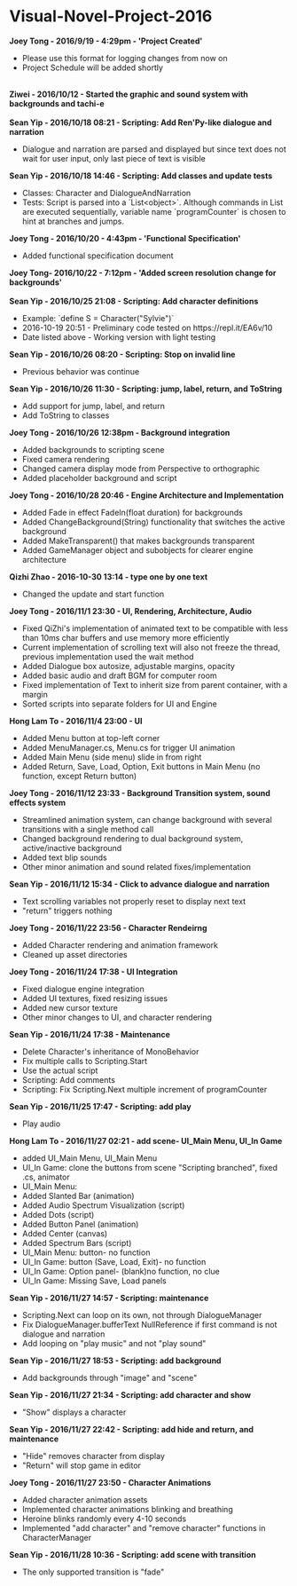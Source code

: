 # Visual-Novel-Project-2016
<b>Joey Tong - 2016/9/19 - 4:29pm - 'Project Created'</b>
<ul>
  <li>Please use this format for logging changes from now on</li>
  <li>Project Schedule will be added shortly</li>
</ul>
<br>
<b>Ziwei - 2016/10/12 -  Started the graphic and sound system with backgrounds and tachi-e</b><br>
<br>
<b>Sean Yip - 2016/10/18 08:21 - Scripting: Add Ren'Py-like dialogue and narration</b>
<ul>
  <li>Dialogue and narration are parsed and displayed but since text does not wait for user input, only last piece of text is visible</li>
</ul>
<b>Sean Yip - 2016/10/18 14:46 - Scripting: Add classes and update tests</b>
<ul>
  <li>Classes: Character and DialogueAndNarration</li>
  <li>Tests: Script is parsed into a `List&ltobject&gt`. Although commands in List are executed sequentially, variable name `programCounter` is chosen to hint at branches and jumps.</li>
</ul>
<b>Joey Tong - 2016/10/20 - 4:43pm - 'Functional Specification'</b>
<ul><li>Added functional specification document</li></ul>
<b> Joey Tong- 2016/10/22 - 7:12pm - 'Added screen resolution change for backgrounds'</b><br>
<br>
<b>Sean Yip - 2016/10/25 21:08 - Scripting: Add character definitions</b>
<ul>
  <li>Example: `define S  = Character("Sylvie")`</li>
  <li>2016-10-19 20:51 - Preliminary code tested on https://repl.it/EA6v/10</li>
  <li>Date listed above - Working version with light testing
</ul>
<b>Sean Yip - 2016/10/26 08:20 - Scripting: Stop on invalid line</b>
<ul>
  <li>Previous behavior was continue</li>
</ul>
<b>Sean Yip - 2016/10/26 11:30 - Scripting: jump, label, return, and ToString</b>
<ul>
  <li>Add support for jump, label, and return</li>
  <li>Add ToString to classes</li>
</ul>
<b>Joey Tong - 2016/10/26 12:38pm - Background integration</b>
<ul><li>Added backgrounds to scripting scene</li>
<li>Fixed camera rendering</li>
<li>Changed camera display mode from Perspective to orthographic</li>
<li>Added placeholder background and script</li>
</ul>
<b>Joey Tong - 2016/10/28 20:46 - Engine Architecture and Implementation</b>
<ul>
<li>Added Fade in effect FadeIn(float duration) for backgrounds</li>
<li>Added ChangeBackground(String) functionality that switches the active background</li>
<li>Added MakeTransparent() that makes backgrounds transparent</li>
<li>Added GameManager object and subobjects for clearer engine architecture</li>
</ul>
<b>Qizhi Zhao - 2016-10-30 13:14 - type one by one text </b>
<ul>
<li>Changed the update and start function </li>
</ul>
<b>Joey Tong - 2016/11/1 23:30 - UI, Rendering, Architecture, Audio</b>
<ul>
<li>Fixed QiZhi's implementation of animated text to be compatible with less than 10ms char buffers and use memory more efficiently</li>
<li>Current implementation of scrolling text will also not freeze the thread, previous implementation used the wait method</li>
<li>Added Dialogue box autosize, adjustable margins, opacity</li>
<li>Added basic audio and draft BGM for computer room</li>
<li>Fixed implementation of Text to inherit size from parent container, with a margin</li>
<li>Sorted scripts into separate folders for UI and Engine</li>
</ul>
<b>Hong Lam To - 2016/11/4 23:00 - UI</b>
<ul>
<li>Added Menu button at top-left corner</li>
<li>Added MenuManager.cs, Menu.cs for trigger UI animation</li>
<li>Added Main Menu (side menu) slide in from right</li>
<li>Added Return, Save, Load, Option, Exit buttons in Main Menu (no function, except Return button)</li>
</ul>
<b>Joey Tong - 2016/11/12 23:33 - Background Transition system, sound effects system</b>
<ul>
<li>Streamlined animation system, can change background with several transitions with a single method call</li>
<li>Changed background rendering to dual background system, active/inactive background</li>
<li>Added text blip sounds</li>
<li>Other minor animation and sound related fixes/implementation</li>
</ul>
<b>Sean Yip - 2016/11/12 15:34 - Click to advance dialogue and narration</b>
<ul>
	<li>Text scrolling variables not properly reset to display next text</li>
	<li>"return" triggers nothing</li>
</ul>
<b>Joey Tong - 2016/11/22 23:56 - Character Rendeirng</b>
<ul>
<li>Added Character rendering and animation framework</li>
<li>Cleaned up asset directories</li>
</ul>
<b>Joey Tong - 2016/11/24 17:38 - UI Integration</b>
<ul>
<li>Fixed dialogue engine integration</li>
<li>Added UI textures, fixed resizing issues</li>
<li>Added new cursor texture</li>
<li>Other minor changes to  UI, and character rendering</li>
</ul>
<b>Sean Yip - 2016/11/24 17:38 - Maintenance</b>
<ul>
	<li>Delete Character's inheritance of MonoBehavior</li>
	<li>Fix multiple calls to Scripting.Start</li>
	<li>Use the actual script</li>
	<li>Scripting: Add comments</li>
	<li>Scripting: Fix Scripting.Next multiple increment of programCounter</li>
</ul>
<b>Sean Yip - 2016/11/25 17:47 - Scripting: add play</b>
<ul>
	<li>Play audio</li>
</ul>
<b>Hong Lam To - 2016/11/27 02:21 - add scene- UI_Main Menu, UI_In Game</b>
<ul>
	<li>added UI_Main Menu, UI_Main Menu</li>
	<li>UI_In Game: clone the buttons from scene "Scripting branched", fixed .cs, animator</li>
	<li>UI_Main Menu: </li>
	<li>Added Slanted Bar (animation)</li>
	<li>Added Audio Spectrum Visualization (script)</li>
	<li>Added Dots (script)</li>
	<li>Added Button Panel (animation)</li>
	<li>Added Center (canvas)</li>
	<li>Added Spectrum Bars (script)</li>
	<li>UI_Main Menu: button- no function</li>
	<li>UI_In Game: button (Save, Load, Exit)- no function</li>
	<li>UI_In Game: Option panel- (blank)no function, no clue</li>
	<li>UI_In Game: Missing Save, Load panels</li>
</ul>
<b>Sean Yip - 2016/11/27 14:57 - Scripting: maintenance</b>
<ul>
	<li>Scripting.Next can loop on its own, not through DialogueManager</li>
	<li>Fix DialogueManager.bufferText NullReference if first command is not dialogue and narration</li>
	<li>Add looping on "play music" and not "play sound"</li>
</ul>
<b>Sean Yip - 2016/11/27 18:53 - Scripting: add background</b>
<ul>
	<li>Add backgrounds through "image" and "scene"</li>
</ul>
<b>Sean Yip - 2016/11/27 21:34 - Scripting: add character and show</b>
<ul>
	<li>"Show" displays a character</li>
</ul>
<b>Sean Yip - 2016/11/27 22:42 - Scripting: add hide and return, and maintenance</b>
<ul>
	<li>"Hide" removes character from display</li>
	<li>"Return" will stop game in editor</li>
</ul>
<b>Joey Tong - 2016/11/27 23:50 - Character Animations</b>
<ul>
<li>Added character animation assets</li>
<li>Implemented character animations blinking and breathing</li>
<li>Heroine blinks randomly every 4-10 seconds</li>
<li>Implemented "add character" and "remove character" functions in CharacterManager</li>
</ul>
<b>Sean Yip - 2016/11/28 10:36 - Scripting: add scene with transition</b>
<ul>
	<li>The only supported transition is "fade"</li>
</ul>